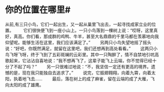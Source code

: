 # 你的位置在哪里#
从前,有三只小鸟，它们一起出生，又一起从巢里飞出去，一起寻找成家立业的位置。 
　　它们很快便飞到一座小山上。一只小鸟落到一棵树上说：“哎呀，这里真好，真高。你们看，那成群的鸡鸭、牛羊，甚至大名鼎鼎的千里马都在羡慕地向我仰望呢。能够生活在这里，我们应该满足了。” 
　　另两只小鸟失望地摇了摇头说：“好吧，你既然满足，就留在这里吧，我们还想再到高处看看。” 
　　这两只小鸟飞呀飞呀，终于飞到了五彩斑斓的云彩里。其中一只陶醉了，情不自禁地引吭高歌起来，它沾沾自喜地说：“我不想再飞了，这辈子能飞上云端，你不觉得已经十分了不起了吗？” 
　　另一只很难过地说：“不，我坚信一定还有更高的境界。遗憾的是，现在我只能独自去追求了。” 
　　说完，它振翅翱翔，向着九霄，向着太阳，执着地飞去…… 
　　最后，落在树上的成了麻雀，留在云端的成了大雁，飞向太阳的成了雄鹰。
 